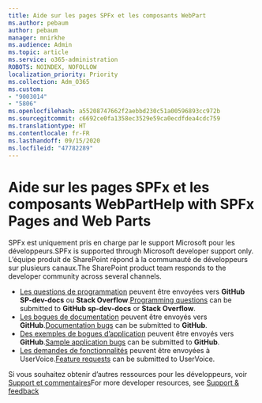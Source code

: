 ```yaml
---
title: Aide sur les pages SPFx et les composants WebPart
ms.author: pebaum
author: pebaum
manager: mnirkhe
ms.audience: Admin
ms.topic: article
ms.service: o365-administration
ROBOTS: NOINDEX, NOFOLLOW
localization_priority: Priority
ms.collection: Adm_O365
ms.custom:
- "9003014"
- "5806"
ms.openlocfilehash: a55208747662f2aebbd230c51a00596893cc972b
ms.sourcegitcommit: c6692ce0fa1358ec3529e59ca0ecdfdea4cdc759
ms.translationtype: HT
ms.contentlocale: fr-FR
ms.lasthandoff: 09/15/2020
ms.locfileid: "47782289"
---
```

# <a name="help-with-spfx-pages-and-web-parts"></a><span data-ttu-id="7a0f1-102">Aide sur les pages SPFx et les composants WebPart</span><span class="sxs-lookup"><span data-stu-id="7a0f1-102">Help with SPFx Pages and Web Parts</span></span>

<span data-ttu-id="7a0f1-103">SPFx est uniquement pris en charge par le support Microsoft pour les développeurs.</span><span class="sxs-lookup"><span data-stu-id="7a0f1-103">SPFx is supported through Microsoft developer support only.</span></span> <span data-ttu-id="7a0f1-104">L’équipe produit de SharePoint répond à la communauté de développeurs sur plusieurs canaux.</span><span class="sxs-lookup"><span data-stu-id="7a0f1-104">The SharePoint product team responds to the developer community across several channels.</span></span>

- <span data-ttu-id="7a0f1-105">[Les questions de programmation](https://docs.microsoft.com/sharepoint/dev/support-feedback#programming-questions) peuvent être envoyées vers **GitHub SP-dev-docs** ou **Stack Overflow**.</span><span class="sxs-lookup"><span data-stu-id="7a0f1-105">[Programming questions](https://docs.microsoft.com/sharepoint/dev/support-feedback#programming-questions)  can be submitted to  **GitHub sp-dev-docs**  or  **Stack Overflow**.</span></span>
- <span data-ttu-id="7a0f1-106">[Les bogues de documentation](https://docs.microsoft.com/sharepoint/dev/support-feedback#documentation-bugs) peuvent être envoyés vers **GitHub**.</span><span class="sxs-lookup"><span data-stu-id="7a0f1-106">[Documentation bugs](https://docs.microsoft.com/sharepoint/dev/support-feedback#documentation-bugs)  can be submitted to **GitHub**.</span></span>
- <span data-ttu-id="7a0f1-107">[Des exemples de bogues d’application](https://docs.microsoft.com/sharepoint/dev/support-feedback#sample-application-bugs) peuvent être envoyés vers **GitHub**.</span><span class="sxs-lookup"><span data-stu-id="7a0f1-107">[Sample application bugs](https://docs.microsoft.com/sharepoint/dev/support-feedback#sample-application-bugs)  can be submitted to  **GitHub**.</span></span>
- <span data-ttu-id="7a0f1-108">[Les demandes de fonctionnalités](https://docs.microsoft.com/sharepoint/dev/support-feedback#feature-requests) peuvent être envoyées à UserVoice.</span><span class="sxs-lookup"><span data-stu-id="7a0f1-108">[Feature requests](https://docs.microsoft.com/sharepoint/dev/support-feedback#feature-requests)  can be submitted to UserVoice.</span></span>

<span data-ttu-id="7a0f1-109">Si vous souhaitez obtenir d’autres ressources pour les développeurs, voir [Support et commentaires](https://docs.microsoft.com/sharepoint/dev/support-feedback)</span><span class="sxs-lookup"><span data-stu-id="7a0f1-109">For more developer resources, see  [Support & feedback](https://docs.microsoft.com/sharepoint/dev/support-feedback)</span></span>